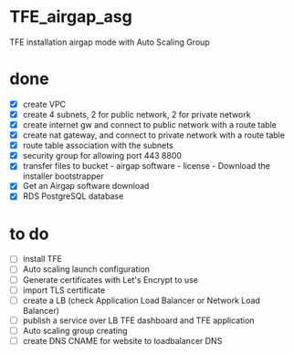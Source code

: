 # TFE_airgap_asg
TFE installation airgap mode with Auto Scaling Group









# done
- [x] create VPC
- [x] create 4 subnets, 2 for public network, 2 for private network
- [x] create internet gw and connect to public network with a route table
- [x] create nat gateway, and connect to private network with a route table
- [x] route table association with the subnets 
- [x] security group for allowing port 443 8800
- [x] transfer files to bucket
      - airgap software
      - license
      - Download the installer bootstrapper
- [x] Get an Airgap software download
- [x] RDS PostgreSQL database

# to do
- [ ] install TFE
- [ ] Auto scaling launch configuration
- [ ] Generate certificates with Let's Encrypt to use
- [ ] import TLS certificate
- [ ] create a LB (check Application Load Balancer or Network Load Balancer)
- [ ] publish a service over LB TFE dashboard and TFE application
- [ ] Auto scaling group creating
- [ ] create DNS CNAME for website to loadbalancer DNS
